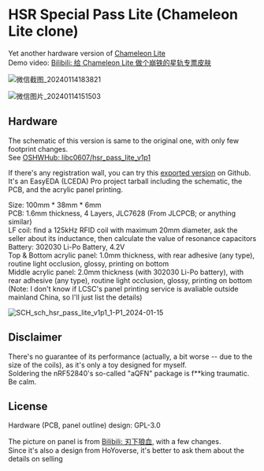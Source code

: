 # HSR Special Pass Lite (Chameleon Lite clone)  
Yet another hardware version of [Chameleon Lite](https://github.com/RfidResearchGroup/ChameleonUltra)    
Demo video: [Bilibili: 给 Chameleon Lite 做个崩铁的星轨专票皮肤](https://www.bilibili.com/video/BV1Na4y127yF)   
  
![微信截图_20240114183821](https://github.com/libc0607/hsr_nfc_pass_lite/assets/8705034/f4c7b6d1-df54-4522-a926-51eec8dec7c2)  

![微信图片_20240114151503](https://github.com/libc0607/hsr_nfc_pass_lite/assets/8705034/fb797637-c9df-494d-a9c7-0f8af7e6f458)  

## Hardware 
The schematic of this version is same to the original one, with only few footprint changes.  
See [OSHWHub: libc0607/hsr_pass_lite_v1p1](https://oshwhub.com/libc0607/hsr_pass_lite_v1p1)   


If there's any registration wall, you can try this [exported version](https://github.com/libc0607/hsr_nfc_pass_lite/blob/main/ProProject_hsr_pass_lite_2024-01-15.epro) on Github.   
It's an EasyEDA (LCEDA) Pro project tarball including the schematic, the PCB, and the acrylic panel printing.   

Size: 100mm * 38mm * 6mm  
PCB: 1.6mm thickness, 4 Layers, JLC7628 (From JLCPCB; or anything similar)  
LF coil: find a 125kHz RFID coil with maximum 20mm diameter, ask the seller about its inductance, then calculate the value of resonance capacitors  
Battery: 302030 Li-Po Battery, 4.2V  
Top & Bottom acrylic panel: 1.0mm thickness, with rear adhesive (any type), routine light occlusion, glossy, printing on bottom  
Middle acrylic panel: 2.0mm thickness (with 302030 Li-Po battery), with rear adhesive (any type), routine light occlusion, glossy, printing on bottom  
(Note: I don't know if LCSC's panel printing service is avaliable outside mainland China, so I'll just list the details)  

![SCH_sch_hsr_pass_lite_v1p1_1-P1_2024-01-15](https://github.com/libc0607/hsr_nfc_pass_lite/assets/8705034/ecc3195b-1b22-4239-a31e-75d8ae69e006)  

## Disclaimer
There's no guarantee of its performance (actually, a bit worse -- due to the size of the coils), as it's only a toy designed for myself.  
Soldering the nRF52840's so-called "aQFN" package is f**king traumatic. Be calm.

## License 
Hardware (PCB, panel outline) design: GPL-3.0  

The picture on panel is from [Bilibili: 刃下狼血](https://space.bilibili.com/193006350), with a few changes.  
Since it's also a design from HoYoverse, it's better to ask them about the details on selling  
